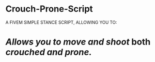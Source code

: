 # Crouch-Prone-Script
A FIVEM SIMPLE STANCE SCRIPT, ALLOWING YOU TO:
# *Allows you to move and shoot* both *crouched and prone.*

